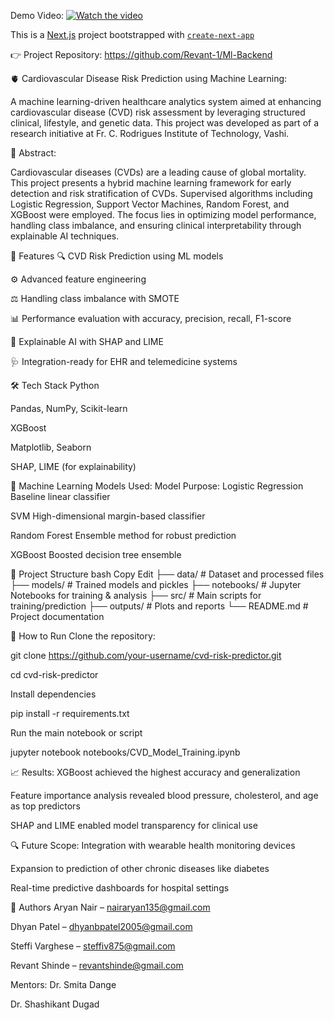 Demo Video:
[![Watch the video](https://img.youtube.com/vi/X_e-DJ95A_M/maxresdefault.jpg)](https://youtu.be/HUARlUp8i88)  

This is a [Next.js](https://nextjs.org) project bootstrapped with [`create-next-app`](https://nextjs.org/docs/app/api-reference/cli/create-next-app)

👉 Project Repository: https://github.com/Revant-1/Ml-Backend

🫀 Cardiovascular Disease Risk Prediction using Machine Learning:

A machine learning-driven healthcare analytics system aimed at enhancing cardiovascular disease (CVD) risk assessment by leveraging structured clinical, lifestyle, and genetic data. This project was developed as part of a research initiative at Fr. C. Rodrigues Institute of Technology, Vashi.

📘 Abstract:

Cardiovascular diseases (CVDs) are a leading cause of global mortality. This project presents a hybrid machine learning framework for early detection and risk stratification of CVDs. Supervised algorithms including Logistic Regression, Support Vector Machines, Random Forest, and XGBoost were employed. The focus lies in optimizing model performance, handling class imbalance, and ensuring clinical interpretability through explainable AI techniques.

🧠 Features
🔍 CVD Risk Prediction using ML models

⚙️ Advanced feature engineering

⚖️ Handling class imbalance with SMOTE

📊 Performance evaluation with accuracy, precision, recall, F1-score

🔎 Explainable AI with SHAP and LIME

🩺 Integration-ready for EHR and telemedicine systems

🛠️ Tech Stack
Python

Pandas, NumPy, Scikit-learn

XGBoost

Matplotlib, Seaborn

SHAP, LIME (for explainability)

🧪 Machine Learning Models Used:
Model	Purpose:
Logistic Regression	Baseline linear classifier

SVM	High-dimensional margin-based classifier

Random Forest	Ensemble method for robust prediction

XGBoost	Boosted decision tree ensemble

📂 Project Structure
bash
Copy
Edit
├── data/                     # Dataset and processed files
├── models/                   # Trained models and pickles
├── notebooks/                # Jupyter Notebooks for training & analysis
├── src/                      # Main scripts for training/prediction
├── outputs/                  # Plots and reports
└── README.md                 # Project documentation

🚀 How to Run
Clone the repository:

git clone https://github.com/your-username/cvd-risk-predictor.git

cd cvd-risk-predictor

Install dependencies

pip install -r requirements.txt

Run the main notebook or script

jupyter notebook notebooks/CVD_Model_Training.ipynb

📈 Results: 
XGBoost achieved the highest accuracy and generalization

Feature importance analysis revealed blood pressure, cholesterol, and age as top predictors

SHAP and LIME enabled model transparency for clinical use

🔍 Future Scope:
Integration with wearable health monitoring devices

Expansion to prediction of other chronic diseases like diabetes

Real-time predictive dashboards for hospital settings

👥 Authors
Aryan Nair – nairaryan135@gmail.com

Dhyan Patel – dhyanbpatel2005@gmail.com

Steffi Varghese – steffiv875@gmail.com

Revant Shinde – revantshinde@gmail.com

Mentors:
Dr. Smita Dange

Dr. Shashikant Dugad
